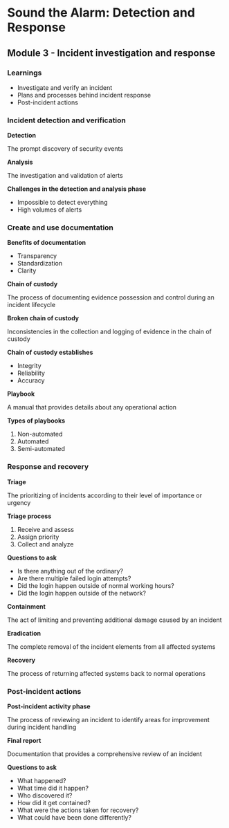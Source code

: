 # Sound the Alarm: Detection and Response

## Module 3 - Incident investigation and response

### Learnings

- Investigate and verify an incident
- Plans and processes behind incident response
- Post-incident actions


### Incident detection and verification

**Detection**

The prompt discovery of security events

**Analysis**

The investigation and validation of alerts

**Challenges in the detection and analysis phase**

- Impossible to detect everything
- High volumes of alerts


### Create and use documentation

**Benefits of documentation**

- Transparency
- Standardization
- Clarity

**Chain of custody**

The process of documenting evidence possession and control during an incident lifecycle

**Broken chain of custody**

Inconsistencies in the collection and logging of evidence in the chain of custody

**Chain of custody establishes**

- Integrity
- Reliability
- Accuracy

**Playbook**

A manual that provides details about any operational action

**Types of playbooks**

1. Non-automated
2. Automated
3. Semi-automated


### Response and recovery

**Triage**

The prioritizing of incidents according to their level of importance or urgency

**Triage process**

1. Receive and assess
2. Assign priority
3. Collect and analyze

**Questions to ask**

- Is there anything out of the ordinary?
- Are there multiple failed login attempts?
- Did the login happen outside of normal working hours?
- Did the login happen outside of the network?

**Containment**

The act of limiting and preventing additional damage caused by an incident

**Eradication**

The complete removal of the incident elements from all affected systems

**Recovery**

The process of returning affected systems back to normal operations


### Post-incident actions

**Post-incident activity phase**

The process of reviewing an incident to identify areas for improvement during incident handling

**Final report**

Documentation that provides a comprehensive review of an incident

**Questions to ask**

- What happened?
- What time did it happen?
- Who discovered it?
- How did it get contained?
- What were the actions taken for recovery?
- What could have been done differently?


